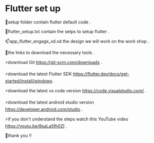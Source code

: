 # Flutter set up  

🔭setup folder contain flutter default code .  

🌱flutter_setup.txt contain the setps to setup flutter .  

📫app_flutter_engage_xd.xd the design we will work on the work shop .  

🙌the links to download the necessary tools .  

⚡download Git https://git-scm.com/downloads .  

⚡download the latest Flutter SDK https://flutter.dev/docs/get-started/install/windows .  

⚡download the latest vs code version https://code.visualstudio.com/ .  

⚡download the latest android studio version https://developer.android.com/studio .  

⚡if you don't understand the steps watch this YouTube video https://youtu.be/8saLa5fh0ZI .  

🙏thank you !!
